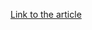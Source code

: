 [Link to the article](https://thehackernews.com/2025/06/ai-agents-run-on-secret-accounts-learn.html)
